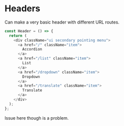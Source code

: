 # Headers

Can make a very basic header with different URL routes.

```js
const Header = () => {
  return (
    <div className="ui secondary pointing menu">
      <a href="/" className="item">
        Accordion
      </a>
      <a href="/list" className="item">
        List
      </a>
      <a href="/dropdown" className="item">
        Dropdown
      </a>
      <a href="/translate" className="item">
        Translate
      </a>
    </div>
  );
};
```

Issue here though is a problem. 